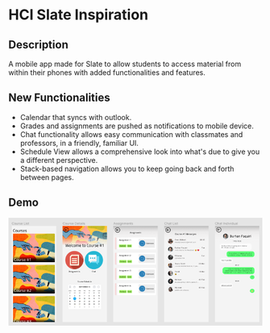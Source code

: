 # HCI Slate Inspiration
## Description
A mobile app made for Slate to allow students to access material from within their phones with added functionalities and features.

## New Functionalities
* Calendar that syncs with outlook.
* Grades and assignments are pushed as notifications to mobile device.
* Chat functionality allows easy communication with classmates and professors, in a friendly, familiar UI.
* Schedule View allows a comprehensive look into what's due to give you a different perspective.
* Stack-based navigation allows you to keep going back and forth between pages.

## Demo
![Demo Iage](/demo.png)
